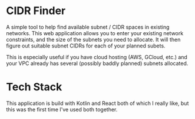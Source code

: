 # CIDR Finder
A simple tool to help find available subnet / CIDR spaces in existing networks. This
web application allows you to enter your existing network constraints, and the size of the
subnets you need to allocate. It will then figure out suitable subnet CIDRs for each of
your planned subets.

This is especially useful if you have cloud hosting (AWS, GCloud, etc.) and your VPC
already has several (possibly baddly planned) subnets allocated.

# Tech Stack

This application is build with Kotlin and React both of which I really like, but this
was the first time I've used both together.
